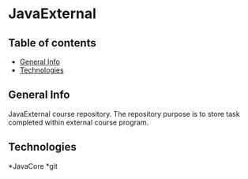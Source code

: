 # JavaExternal


## Table of contents
* [General Info](#general-info)
* [Technologies](#technologies)

## General Info
JavaExternal course repository. 
The repository purpose is to store task completed within external course program. 

## Technologies
*JavaCore 
*git
